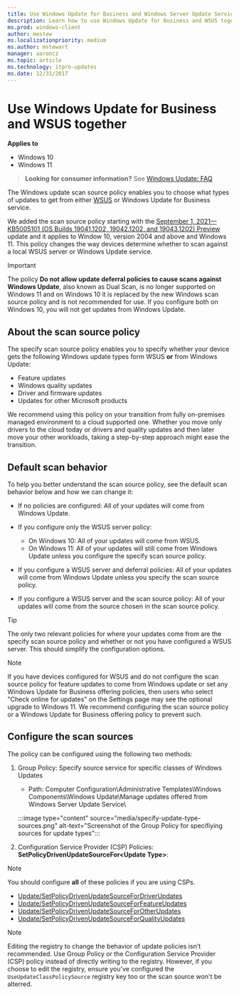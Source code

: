 ```yaml
---
title: Use Windows Update for Business and Windows Server Update Services (WSUS) together
description: Learn how to use Windows Update for Business and WSUS together using the new scan source policy.
ms.prod: windows-client
author: mestew
ms.localizationpriority: medium
ms.author: mstewart
manager: aaroncz
ms.topic: article
ms.technology: itpro-updates
ms.date: 12/31/2017
---
```


# Use Windows Update for Business and WSUS together

**Applies to**

- Windows 10
- Windows 11

> **Looking for consumer information?** See [Windows Update: FAQ](https://support.microsoft.com/help/12373/windows-update-faq)

The Windows update scan source policy enables you to choose what types of updates to get from either [WSUS](waas-manage-updates-wsus.md) or Windows Update for Business service.

We added the scan source policy starting with the [September 1, 2021—KB5005101 (OS Builds 19041.1202, 19042.1202, and 19043.1202) Preview](https://support.microsoft.com/help/5005101) update and it applies to Window 10, version 2004 and above and Windows 11. This policy changes the way devices determine whether to scan against a local WSUS server or Windows Update service.

> [!IMPORTANT]
> The policy **Do not allow update deferral policies to cause scans against Windows Update**, also known as Dual Scan, is no longer supported on Windows 11 and on Windows 10 it is replaced by the new Windows scan source policy and is not recommended for use. If you configure both on Windows 10, you will not get updates from Windows Update.

## About the scan source policy

The specify scan source policy enables you to specify whether your device gets the following Windows update types form WSUS **or** from Windows Update:

- Feature updates
- Windows quality updates
- Driver and firmware updates
- Updates for other Microsoft products

We recommend using this policy on your transition from fully on-premises managed environment to a cloud supported one. Whether you move only drivers to the cloud today or drivers and quality updates and then later move your other workloads, taking a step-by-step approach might ease the transition.

## Default scan behavior

To help you better understand the scan source policy, see the default scan behavior below and how we can change it:

- If no policies are configured: All of your updates will come from Windows Update.
- If you configure only the WSUS server policy:

  - On Windows 10: All of your updates will come from WSUS.
  - On Windows 11: All of your updates will still come from Windows Update unless you configure the specify scan source policy.

- If you configure a WSUS server and deferral policies: All of your updates will come from Windows Update unless you specify the scan source policy.
- If you configure a WSUS server and the scan source policy: All of your updates will come from the source chosen in the scan source policy.

> [!TIP]
> The only two relevant policies for where your updates come from are the specify scan source policy and whether or not you have configured a WSUS server. This should simplify the configuration options.

> [!NOTE]
> If you have devices configured for WSUS and do not configure the scan source policy for feature updates to come from Windows update or set any Windows Update for Business offering policies, then users who select "Check online for updates" on the Settings page may see the optional upgrade to Windows 11. We recommend configuring the scan source policy or a Windows Update for Business offering policy to prevent such.

## Configure the scan sources

The policy can be configured using the following two methods:

1. Group Policy: Specify source service for specific classes of Windows Updates

   - Path: Computer Configuration\Administrative Templates\Windows Components\Windows Update\Manage updates offered from Windows Server Update Service\

   :::image type="content" source="media/specify-update-type-sources.png" alt-text="Screenshot of the Group Policy for specifiying sources for update types":::

2. Configuration Service Provider (CSP) Policies: **SetPolicyDrivenUpdateSourceFor&lt;Update Type>**:

> [!NOTE]
> You should configure **all** of these policies if you are using CSPs.

- [Update/SetPolicyDrivenUpdateSourceForDriverUpdates](/windows/client-management/mdm/policy-csp-update#update-setpolicydrivenupdatesourcefordriver)
- [Update/SetPolicyDrivenUpdateSourceForFeatureUpdates](/windows/client-management/mdm/policy-csp-update#update-setpolicydrivenupdatesourceforfeature)
- [Update/SetPolicyDrivenUpdateSourceForOtherUpdates](/windows/client-management/mdm/policy-csp-update#update-setpolicydrivenupdatesourceforother)
- [Update/SetPolicyDrivenUpdateSourceForQualityUpdates](/windows/client-management/mdm/policy-csp-update#update-setpolicydrivenupdatesourceforquality)


> [!NOTE]
> Editing the registry to change the behavior of update policies isn't recommended. Use Group Policy or the Configuration Service Provider (CSP) policy instead of directly writing to the registry. However, if you choose to edit the registry, ensure you've configured the `UseUpdateClassPolicySource` registry key too or the scan source won't be alterred. 

